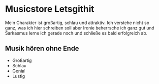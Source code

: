 # Musicstore Letsgithit

Mein Charakter ist großartig, schlau und attraktiv. Ich verstehe nicht so ganz, was ich hier schreiben soll aber Ironie beherrsche ich ganz gut und Sarkasmus lerne ich gerade noch und schließe es bald erfolgreich ab.

## Musik hören ohne Ende

* Großartig
* Schlau
* Genial
* Lustig
